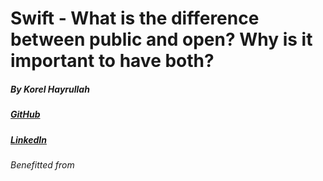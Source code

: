# Swift - What is the difference between public and open? Why is it important to have both?

##### By Korel Hayrullah

##### [GitHub]( https://github.com/korelhayrullah)

##### [LinkedIn](https://www.linkedin.com/in/korel-chairoula-238882121)

*Benefitted from*